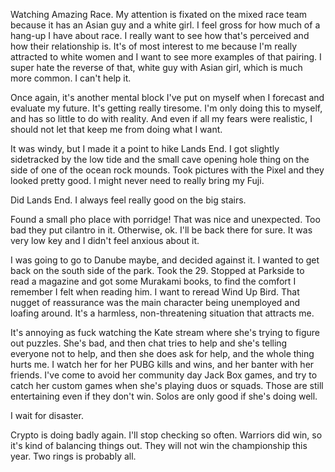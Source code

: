 Watching Amazing Race. My attention is fixated on the mixed race team because it has an Asian guy and a white girl. I feel gross for how much of a hang-up I have about race. I really want to see how that's perceived and how their relationship is. It's of most interest to me because I'm really attracted to white women and I want to see more examples of that pairing. I super hate the reverse of that, white guy with Asian girl, which is much more common. I can't help it.

Once again, it's another mental block I've put on myself when I forecast and evaluate my future. It's getting really tiresome. I'm only doing this to myself, and has so little to do with reality. And even if all my fears were realistic, I should not let that keep me from doing what I want.

It was windy, but I made it a point to hike Lands End. I got slightly sidetracked by the low tide and the small cave opening hole thing on the side of one of the ocean rock mounds. Took pictures with the Pixel and they looked pretty good. I might never need to really bring my Fuji.

Did Lands End. I always feel really good on the big stairs.

Found a small pho place with porridge! That was nice and unexpected. Too bad they put cilantro in it. Otherwise, ok. I'll be back there for sure. It was very low key and I didn't feel anxious about it.

I was going to go to Danube maybe, and decided against it. I wanted to get back on the south side of the park. Took the 29. Stopped at Parkside to read a magazine and got some Murakami books, to find the comfort I remember I felt when reading him. I want to reread Wind Up Bird. That nugget of reassurance was the main character being unemployed and loafing around. It's a harmless, non-threatening situation that attracts me.

It's annoying as fuck watching the Kate stream where she's trying to figure out puzzles. She's bad, and then chat tries to help and she's telling everyone not to help, and then she does ask for help, and the whole thing hurts me. I watch her for her PUBG kills and wins, and her banter with her friends. I've come to avoid her community day Jack Box games, and try to catch her custom games when she's playing duos or squads. Those are still entertaining even if they don't win. Solos are only good if she's doing well.

I wait for disaster.

Crypto is doing badly again. I'll stop checking so often. Warriors did win, so it's kind of balancing things out. They will not win the championship this year. Two rings is probably all.
